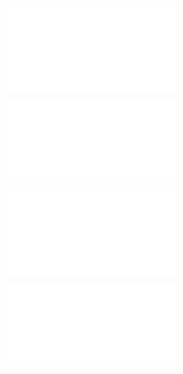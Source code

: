 ![@](steps/prompt.6991ff74.md)

![@](steps/file.95b90320.md)

![@](steps/file.2d91a9a9.md)

![@](steps/file.8a6a0be5.md)